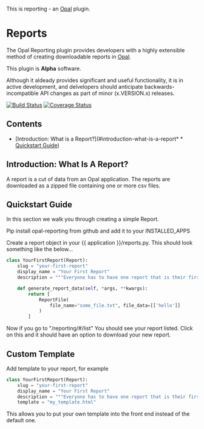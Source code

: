 This is reporting - an [Opal](https://github.com/openhealthcare/opal) plugin.

# Reports

The Opal Reporting plugin provides developers with a highly extensible method of
creating downloadable reports in [Opal](https://github.com/openhealthcare/opal).

This plugin is **Alpha** software.

Although it aldeady provides significant and useful functionality, it is in active development,
and delvelopers should anticipate backwards-incompatible API changes as part of minor
(x.VERSION.x) releases.

[![Build
Status](https://travis-ci.org/openhealthcare/opal-reporting.png?branch=v0.1)](https://travis-ci.org/openhealthcare/opal-reporting)
[![Coverage Status](https://coveralls.io/repos/github/openhealthcare/opal-reporting/badge.svg?branch=v0.1)](https://coveralls.io/github/openhealthcare/opal-reporting)

## Contents
* [Introduction: What is a Report?](#introduction-what-is-a-report* * [Quickstart Guide](#quickstart-guide))

## Introduction: What Is A Report?

A report is a cut of data from an Opal application. The reports are downloaded as a zipped file containing one or more csv files.

## Quickstart Guide

In this section we walk you through creating a simple Report.

Pip install opal-reporting from github and add it to your INSTALLED_APPS

Create a report object in your {{ application }}/reports.py. This should look something like the below...

```python
class YourFirstReport(Report):
    slug = "your-first-report"
    display_name = "Your First Report"
    description = """Everyone has to have one report that is their first, this one is yours."""

    def generate_report_data(self, *args, **kwargs):
        return [
            ReportFile(
                file_name="some_file.txt", file_data=[['hello']]
            )
        ]
```

Now if you go to "/reporting/#/list" You should see your report listed. Click on this and it should have an option to download your new report.

## Custom Template
Add template to your report, for example

```python
class YourFirstReport(Report):
    slug = "your-first-report"
    display_name = "Your First Report"
    description = """Everyone has to have one report that is their first, this ones yours"""
    template = "my_template.html"
```

This allows you to put your own template into the front end instead of the default one.
